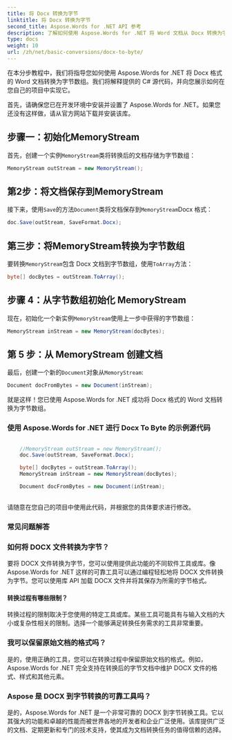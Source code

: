 ```yaml
---
title: 将 Docx 转换为字节
linktitle: 将 Docx 转换为字节
second_title: Aspose.Words for .NET API 参考
description: 了解如何使用 Aspose.Words for .NET 将 Word 文档从 Docx 转换为字节数组。带有示例源代码的分步教程。
type: docs
weight: 10
url: /zh/net/basic-conversions/docx-to-byte/
---
```


在本分步教程中，我们将指导您如何使用 Aspose.Words for .NET 将 Docx 格式的 Word 文档转换为字节数组。我们将解释提供的 C# 源代码，并向您展示如何在您自己的项目中实现它。

首先，请确保您已在开发环境中安装并设置了 Aspose.Words for .NET。如果您还没有这样做，请从官方网站下载并安装该库。

## 步骤一：初始化MemoryStream

首先，创建一个实例`MemoryStream`类将转换后的文档存储为字节数组：

```csharp
MemoryStream outStream = new MemoryStream();
```

## 第2步：将文档保存到MemoryStream

接下来，使用`Save`的方法`Document`类将文档保存到`MemoryStream`Docx 格式：

```csharp
doc.Save(outStream, SaveFormat.Docx);
```

## 第三步：将MemoryStream转换为字节数组

要转换`MemoryStream`包含 Docx 文档到字节数组，使用`ToArray`方法：

```csharp
byte[] docBytes = outStream.ToArray();
```

## 步骤 4：从字节数组初始化 MemoryStream

现在，初始化一个新实例`MemoryStream`使用上一步中获得的字节数组：

```csharp
MemoryStream inStream = new MemoryStream(docBytes);
```

## 第 5 步：从 MemoryStream 创建文档

最后，创建一个新的`Document`对象从`MemoryStream`:

```csharp
Document docFromBytes = new Document(inStream);
```

就是这样！您已使用 Aspose.Words for .NET 成功将 Docx 格式的 Word 文档转换为字节数组。

### 使用 Aspose.Words for .NET 进行 Docx To Byte 的示例源代码

```csharp

	//MemoryStream outStream = new MemoryStream();
	doc.Save(outStream, SaveFormat.Docx);

	byte[] docBytes = outStream.ToArray();
	MemoryStream inStream = new MemoryStream(docBytes);

	Document docFromBytes = new Document(inStream);
	
```

请随意在您自己的项目中使用此代码，并根据您的具体要求进行修改。

### 常见问题解答

### 如何将 DOCX 文件转换为字节？

要将 DOCX 文件转换为字节，您可以使用提供此功能的不同软件工具或库。像 Aspose.Words for .NET 这样的可靠工具可以通过编程轻松地将 DOCX 文件转换为字节。您可以使用库 API 加载 DOCX 文件并将其保存为所需的字节格式。

#### 转换过程有哪些限制？

转换过程的限制取决于您使用的特定工具或库。某些工具可能具有与输入文档的大小或复杂性相关的限制。选择一个能够满足转换任务需求的工具非常重要。

### 我可以保留原始文档的格式吗？

是的，使用正确的工具，您可以在转换过程中保留原始文档的格式。例如，Aspose.Words for .NET 完全支持在转换后的字节文档中维护 DOCX 文件的格式、样式和其他元素。

### Aspose 是 DOCX 到字节转换的可靠工具吗？

是的，Aspose.Words for .NET 是一个非常可靠的 DOCX 到字节转换工具。它以其强大的功能和卓越的性能而被世界各地的开发者和企业广泛使用。该库提供广泛的文档、定期更新和专门的技术支持，使其成为文档转换任务的值得信赖的选择。